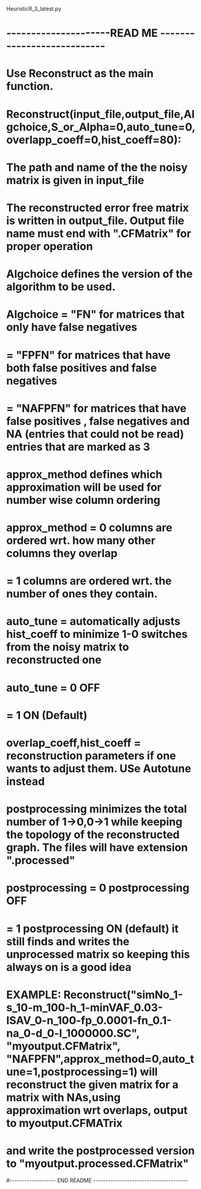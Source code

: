 HeuristicR_3_latest.py

# ---------------------READ ME ---------------------------
# Use Reconstruct as the main function.
# Reconstruct(input_file,output_file,Algchoice,S_or_Alpha=0,auto_tune=0,overlapp_coeff=0,hist_coeff=80):
# The path and name of the the noisy matrix is given in input_file
# The reconstructed error free matrix is written in output_file. Output file name must end with ".CFMatrix" for proper operation
# Algchoice defines the version of the algorithm to be used.
# Algchoice = "FN" for matrices that only have false negatives
#           = "FPFN" for matrices that have both false positives and false negatives
#           = "NAFPFN" for matrices that have false positives , false negatives and NA (entries that could not be read) entries  that are marked as 3
# approx_method defines which approximation will be used for number wise column ordering
# approx_method = 0 columns are ordered wrt. how many other columns they overlap
#               = 1 columns are ordered wrt. the number of ones they contain.
#            
# auto_tune = automatically adjusts hist_coeff to minimize 1-0 switches from the noisy matrix to reconstructed one
# auto_tune = 0 OFF 
#           = 1 ON  (Default)
# overlap_coeff,hist_coeff = reconstruction parameters if one wants to adjust them. USe Autotune instead
#
# postprocessing minimizes the total number of 1->0,0->1 while keeping the topology of the reconstructed graph. The files will have extension ".processed"
# postprocessing = 0 postprocessing OFF 
#                = 1 postprocessing ON  (default)    it still finds and writes the unprocessed matrix so keeping this always on is a good idea
# EXAMPLE: Reconstruct("simNo_1-s_10-m_100-h_1-minVAF_0.03-ISAV_0-n_100-fp_0.0001-fn_0.1-na_0-d_0-l_1000000.SC", "myoutput.CFMatrix", "NAFPFN",approx_method=0,auto_tune=1,postprocessing=1) will reconstruct the given matrix for a matrix with NAs,using approximation wrt overlaps, output to myoutput.CFMATrix
# and write the postprocessed version to "myoutput.processed.CFMatrix"
#------------------- END README ---------------------------------------
